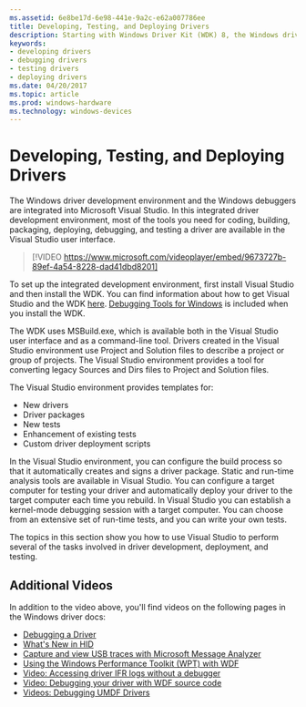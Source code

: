 ```yaml
---
ms.assetid: 6e8be17d-6e98-441e-9a2c-e62a007786ee
title: Developing, Testing, and Deploying Drivers
description: Starting with Windows Driver Kit (WDK) 8, the Windows driver development environment and debuggers are integrated into Microsoft Visual Studio.
keywords:
- developing drivers
- debugging drivers
- testing drivers
- deploying drivers
ms.date: 04/20/2017
ms.topic: article
ms.prod: windows-hardware
ms.technology: windows-devices
---
```


# Developing, Testing, and Deploying Drivers

The Windows driver development environment and the Windows debuggers are integrated into Microsoft Visual Studio. In this integrated driver development environment, most of the tools you need for coding, building, packaging, deploying, debugging, and testing a driver are available in the Visual Studio user interface.

>[!VIDEO https://www.microsoft.com/videoplayer/embed/9673727b-89ef-4a54-8228-dad41dbd8201]

To set up the integrated development environment, first install Visual Studio and then install the WDK. You can find information about how to get Visual Studio and the WDK [here](https://go.microsoft.com/fwlink/p/?linkid=239721). [Debugging Tools for Windows](https://docs.microsoft.com/windows-hardware/drivers/debugger/index) is included when you install the WDK.

The WDK uses MSBuild.exe, which is available both in the Visual Studio user interface and as a command-line tool. Drivers created in the Visual Studio environment use Project and Solution files to describe a project or group of projects. The Visual Studio environment provides a tool for converting legacy Sources and Dirs files to Project and Solution files.

The Visual Studio environment provides templates for:

-   New drivers
-   Driver packages
-   New tests
-   Enhancement of existing tests
-   Custom driver deployment scripts

In the Visual Studio environment, you can configure the build process so that it automatically creates and signs a driver package. Static and run-time analysis tools are available in Visual Studio. You can configure a target computer for testing your driver and automatically deploy your driver to the target computer each time you rebuild. In Visual Studio you can establish a kernel-mode debugging session with a target computer. You can choose from an extensive set of run-time tests, and you can write your own tests.

The topics in this section show you how to use Visual Studio to perform several of the tasks involved in driver development, deployment, and testing.

## Additional Videos

In addition to the video above, you'll find videos on the following pages in the Windows driver docs:

* [Debugging a Driver](https://docs.microsoft.com/windows-hardware/drivers/develop/debugging-a-driver)
* [What's New in HID](https://docs.microsoft.com/windows-hardware/drivers/hid/what-s-new-in-hid)
* [Capture and view USB traces with Microsoft Message Analyzer](https://docs.microsoft.com/windows-hardware/drivers/usbcon/capture-and-view-ing-usb-traces-with-microsoft-message-analyzer-)
* [Using the Windows Performance Toolkit (WPT) with WDF](https://docs.microsoft.com/windows-hardware/drivers/wdf/using-the-windows-performance-toolkit--wpt--with-wdf)
* [Video: Accessing driver IFR logs without a debugger](https://docs.microsoft.com/windows-hardware/drivers/wdf/video--accessing-driver-ifr-logs-without-a-debugger)
* [Video: Debugging your driver with WDF source code](https://docs.microsoft.com/windows-hardware/drivers/wdf/video--debugging-your-driver-with-wdf-source-code)
* [Videos: Debugging UMDF Drivers](https://docs.microsoft.com/windows-hardware/drivers/wdf/videos--debugging-umdf-drivers)


